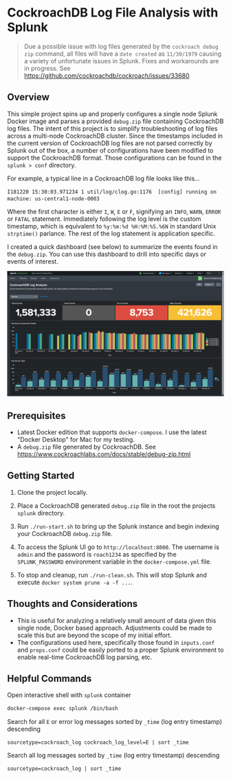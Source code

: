 # CockroachDB Log File Analysis with Splunk

> Due a possible issue with log files generated by the `cockroach debug zip` command, all files will have a `date created` as `11/30/1979` causing a variety of unfortunate issues in Splunk.  Fixes and workarounds are in progress.  See https://github.com/cockroachdb/cockroach/issues/33680

## Overview

This simple project spins up and properly configures a single node Splunk Docker image and parses a provided `debug.zip` file containing CockroachDB log files.  The intent of this project is to simplify troubleshooting of log files across a multi-node CockroachDB cluster. Since the timestamps included in the current version of CockroachDB log files are not parsed correctly by Splunk out of the box, a number of configurations have been modified to support the CockroachDB format.  Those configurations can be found in the `splunk > conf` directory.

For example, a typical line in a CockroachDB log file looks like this...
```text
I181220 15:30:03.971234 1 util/log/clog.go:1176  [config] running on machine: us-central1-node-0003
```

Where the first character is either `I`, `W`, `E` or `F`, signifying an `INFO`, `WARN`, `ERROR` or `FATAL` statement.  Immediately following the log level is the custom timestamp, which is equivalent to `%y:%m:%d %H:%M:%S.%6N` in standard Unix `strptime()` parlance.  The rest of the log statement is application specific.

I created a quick dashboard (see below) to summarize the events found in the `debug.zip`.  You can use this dashboard to drill into specific days or events of interest.

![dashboard](dashboard.png)

## Prerequisites
* Latest Docker edition that supports `docker-compose`.  I use the latest "Docker Desktop" for Mac for my testing.
* A `debug.zip` file generated by CockroachDB.  See https://www.cockroachlabs.com/docs/stable/debug-zip.html

## Getting Started
1) Clone the project locally.

2) Place a CockroachDB generated `debug.zip` file in the root the projects `splunk` directory.

3) Run `./run-start.sh` to bring up the Splunk instance and begin indexing your CockroachDB `debug.zip` file.

4) To access the Splunk UI go to `http://localhost:8000`.  The username is `admin` and the password is `roach1234` as specified by the `SPLUNK_PASSWORD` environment variable in the `docker-compose.yml` file.

5) To stop and cleanup, run `./run-clean.sh`.  This will stop Splunk and execute `docker system prune -a -f ...`.

## Thoughts and Considerations
* This is useful for analyzing a relatively small amount of data given this single node, Docker based approach.  Adjustments could be made to scale this but are beyond the scope of my initial effort.
* The configurations used here, specifically those found in `inputs.conf` and `props.conf` could be easily ported to a proper Splunk environment to enable real-time CockroachDB log parsing, etc.

## Helpful Commands
Open interactive shell with `splunk` container
```bash
docker-compose exec splunk /bin/bash
```

Search for all `E` or error log messages sorted by `_time` (log entry timestamp) descending
```text
sourcetype=cockroach_log cockroach_log_level=E | sort _time
```

Search all log messages sorted by `_time` (log entry timestamp) descending 
```text
sourcetype=cockroach_log | sort _time
```